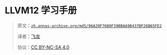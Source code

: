 # LLVM12 学习手册

> 原文：[`zh.annas-archive.org/md5/96A20F7680F39BBAA9B437BF26B65FE2`](https://zh.annas-archive.org/md5/96A20F7680F39BBAA9B437BF26B65FE2)
> 
> 译者：[飞龙](https://github.com/wizardforcel)
> 
> 协议：[CC BY-NC-SA 4.0](http://creativecommons.org/licenses/by-nc-sa/4.0/)
